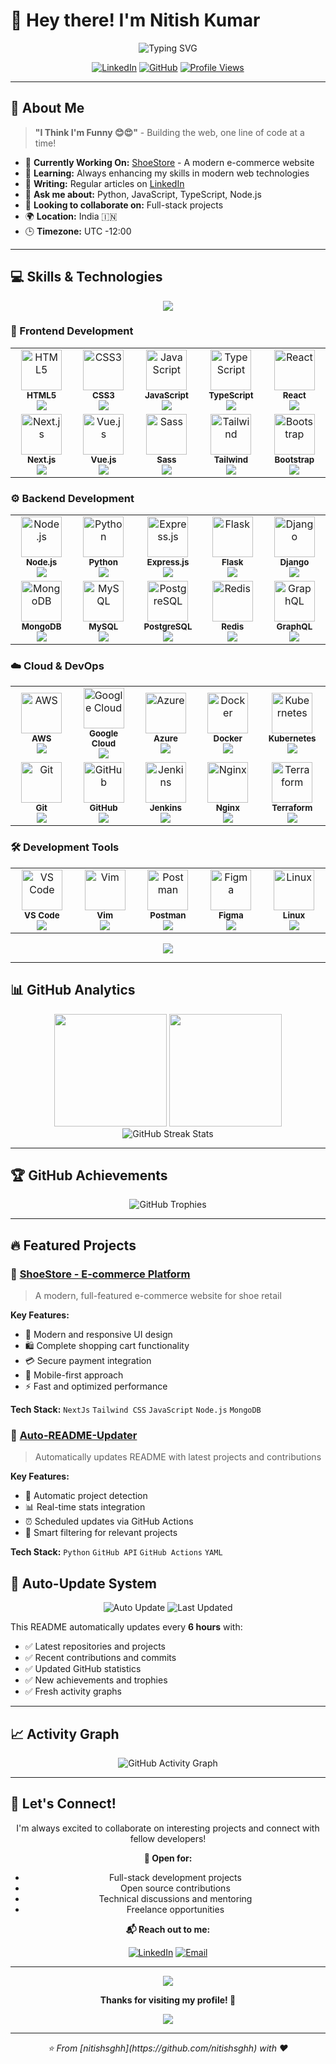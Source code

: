 # 👋 Hey there! I'm Nitish Kumar

<div align="center">
  <img src="https://readme-typing-svg.herokuapp.com?font=Fira+Code&weight=600&size=28&pause=1000&color=2F81F7&center=true&vCenter=true&width=600&lines=Full+Stack+Developer;Python+%7C+JavaScript+%7C+TypeScript;Building+Amazing+Web+Experiences;Open+Source+Enthusiast" alt="Typing SVG" />
</div>

<div align="center">
  
  [![LinkedIn](https://img.shields.io/badge/LinkedIn-0077B5?style=for-the-badge&logo=linkedin&logoColor=white)](https://www.linkedin.com/in/nitish-kumar-85a860126/)
  [![GitHub](https://img.shields.io/badge/GitHub-100000?style=for-the-badge&logo=github&logoColor=white)](https://github.com/nitishsghh)
  [![Profile Views](https://komarev.com/ghpvc/?username=nitishsghh&color=blueviolet&style=for-the-badge)](https://github.com/nitishsghh)
  
</div>

---

## 🚀 About Me

> **"I Think I'm Funny 😊😍"** - Building the web, one line of code at a time!

- 🔭 **Currently Working On:** [ShoeStore](https://github.com/nitishsghh/ShoeStore) - A modern e-commerce website
- 🌱 **Learning:** Always enhancing my skills in modern web technologies
- 📝 **Writing:** Regular articles on [LinkedIn](https://www.linkedin.com/in/nitish-kumar-85a860126/)
- 💬 **Ask me about:** Python, JavaScript, TypeScript, Node.js
- 👯 **Looking to collaborate on:** Full-stack projects
- 🌍 **Location:** India 🇮🇳
- 🕒 **Timezone:** UTC -12:00

---

## 💻 Skills & Technologies

<div align="center">
  <img src="https://capsule-render.vercel.app/api?type=waving&color=gradient&customColorList=12&height=120&section=header&text=3D%20Tech%20Stack&fontSize=30&fontColor=fff&animation=twinkling"/>
</div>

### 🎨 Frontend Development
<div align="center">
  
  <table>
    <tr>
      <td align="center" width="120">
        <img src="https://skillicons.dev/icons?i=html" width="65px" alt="HTML5"/><br/>
        <sub><b>HTML5</b></sub><br/>
        <img src="https://img.shields.io/badge/-Expert-ff6b6b?style=flat-square&logoColor=white" />
      </td>
      <td align="center" width="120">
        <img src="https://skillicons.dev/icons?i=css" width="65px" alt="CSS3"/><br/>
        <sub><b>CSS3</b></sub><br/>
        <img src="https://img.shields.io/badge/-Expert-4ecdc4?style=flat-square&logoColor=white" />
      </td>
      <td align="center" width="120">
        <img src="https://skillicons.dev/icons?i=js" width="65px" alt="JavaScript"/><br/>
        <sub><b>JavaScript</b></sub><br/>
        <img src="https://img.shields.io/badge/-Expert-45b7d1?style=flat-square&logoColor=white" />
      </td>
      <td align="center" width="120">
        <img src="https://skillicons.dev/icons?i=ts" width="65px" alt="TypeScript"/><br/>
        <sub><b>TypeScript</b></sub><br/>
        <img src="https://img.shields.io/badge/-Advanced-96ceb4?style=flat-square&logoColor=white" />
      </td>
      <td align="center" width="120">
        <img src="https://skillicons.dev/icons?i=react" width="65px" alt="React"/><br/>
        <sub><b>React</b></sub><br/>
        <img src="https://img.shields.io/badge/-Advanced-feca57?style=flat-square&logoColor=white" />
      </td>
    </tr>
    <tr>
      <td align="center" width="120">
        <img src="https://skillicons.dev/icons?i=nextjs" width="65px" alt="Next.js"/><br/>
        <sub><b>Next.js</b></sub><br/>
        <img src="https://img.shields.io/badge/-Intermediate-ff9ff3?style=flat-square&logoColor=white" />
      </td>
      <td align="center" width="120">
        <img src="https://skillicons.dev/icons?i=vue" width="65px" alt="Vue.js"/><br/>
        <sub><b>Vue.js</b></sub><br/>
        <img src="https://img.shields.io/badge/-Intermediate-54a0ff?style=flat-square&logoColor=white" />
      </td>
      <td align="center" width="120">
        <img src="https://skillicons.dev/icons?i=sass" width="65px" alt="Sass"/><br/>
        <sub><b>Sass</b></sub><br/>
        <img src="https://img.shields.io/badge/-Advanced-5f27cd?style=flat-square&logoColor=white" />
      </td>
      <td align="center" width="120">
        <img src="https://skillicons.dev/icons?i=tailwind" width="65px" alt="Tailwind"/><br/>
        <sub><b>Tailwind</b></sub><br/>
        <img src="https://img.shields.io/badge/-Expert-00d2d3?style=flat-square&logoColor=white" />
      </td>
      <td align="center" width="120">
        <img src="https://skillicons.dev/icons?i=bootstrap" width="65px" alt="Bootstrap"/><br/>
        <sub><b>Bootstrap</b></sub><br/>
        <img src="https://img.shields.io/badge/-Advanced-ff6348?style=flat-square&logoColor=white" />
      </td>
    </tr>
  </table>
  
</div>

### ⚙️ Backend Development
<div align="center">
  
  <table>
    <tr>
      <td align="center" width="120">
        <img src="https://skillicons.dev/icons?i=nodejs" width="65px" alt="Node.js"/><br/>
        <sub><b>Node.js</b></sub><br/>
        <img src="https://img.shields.io/badge/-Expert-2ed573?style=flat-square&logoColor=white" />
      </td>
      <td align="center" width="120">
        <img src="https://skillicons.dev/icons?i=python" width="65px" alt="Python"/><br/>
        <sub><b>Python</b></sub><br/>
        <img src="https://img.shields.io/badge/-Expert-3742fa?style=flat-square&logoColor=white" />
      </td>
      <td align="center" width="120">
        <img src="https://skillicons.dev/icons?i=express" width="65px" alt="Express.js"/><br/>
        <sub><b>Express.js</b></sub><br/>
        <img src="https://img.shields.io/badge/-Advanced-747d8c?style=flat-square&logoColor=white" />
      </td>
      <td align="center" width="120">
        <img src="https://skillicons.dev/icons?i=flask" width="65px" alt="Flask"/><br/>
        <sub><b>Flask</b></sub><br/>
        <img src="https://img.shields.io/badge/-Advanced-ff3838?style=flat-square&logoColor=white" />
      </td>
      <td align="center" width="120">
        <img src="https://skillicons.dev/icons?i=django" width="65px" alt="Django"/><br/>
        <sub><b>Django</b></sub><br/>
        <img src="https://img.shields.io/badge/-Intermediate-2f3542?style=flat-square&logoColor=white" />
      </td>
    </tr>
    <tr>
      <td align="center" width="120">
        <img src="https://skillicons.dev/icons?i=mongodb" width="65px" alt="MongoDB"/><br/>
        <sub><b>MongoDB</b></sub><br/>
        <img src="https://img.shields.io/badge/-Advanced-0abde3?style=flat-square&logoColor=white" />
      </td>
      <td align="center" width="120">
        <img src="https://skillicons.dev/icons?i=mysql" width="65px" alt="MySQL"/><br/>
        <sub><b>MySQL</b></sub><br/>
        <img src="https://img.shields.io/badge/-Advanced-f39801?style=flat-square&logoColor=white" />
      </td>
      <td align="center" width="120">
        <img src="https://skillicons.dev/icons?i=postgresql" width="65px" alt="PostgreSQL"/><br/>
        <sub><b>PostgreSQL</b></sub><br/>
        <img src="https://img.shields.io/badge/-Intermediate-006ba6?style=flat-square&logoColor=white" />
      </td>
      <td align="center" width="120">
        <img src="https://skillicons.dev/icons?i=redis" width="65px" alt="Redis"/><br/>
        <sub><b>Redis</b></sub><br/>
        <img src="https://img.shields.io/badge/-Intermediate-ff6b6b?style=flat-square&logoColor=white" />
      </td>
      <td align="center" width="120">
        <img src="https://skillicons.dev/icons?i=graphql" width="65px" alt="GraphQL"/><br/>
        <sub><b>GraphQL</b></sub><br/>
        <img src="https://img.shields.io/badge/-Learning-e056fd?style=flat-square&logoColor=white" />
      </td>
    </tr>
  </table>
  
</div>

### ☁️ Cloud & DevOps
<div align="center">
  
  <table>
    <tr>
      <td align="center" width="120">
        <img src="https://skillicons.dev/icons?i=aws" width="65px" alt="AWS"/><br/>
        <sub><b>AWS</b></sub><br/>
        <img src="https://img.shields.io/badge/-Advanced-ff9500?style=flat-square&logoColor=white" />
      </td>
      <td align="center" width="120">
        <img src="https://skillicons.dev/icons?i=gcp" width="65px" alt="Google Cloud"/><br/>
        <sub><b>Google Cloud</b></sub><br/>
        <img src="https://img.shields.io/badge/-Intermediate-4285f4?style=flat-square&logoColor=white" />
      </td>
      <td align="center" width="120">
        <img src="https://skillicons.dev/icons?i=azure" width="65px" alt="Azure"/><br/>
        <sub><b>Azure</b></sub><br/>
        <img src="https://img.shields.io/badge/-Learning-0078d4?style=flat-square&logoColor=white" />
      </td>
      <td align="center" width="120">
        <img src="https://skillicons.dev/icons?i=docker" width="65px" alt="Docker"/><br/>
        <sub><b>Docker</b></sub><br/>
        <img src="https://img.shields.io/badge/-Advanced-2496ed?style=flat-square&logoColor=white" />
      </td>
      <td align="center" width="120">
        <img src="https://skillicons.dev/icons?i=kubernetes" width="65px" alt="Kubernetes"/><br/>
        <sub><b>Kubernetes</b></sub><br/>
        <img src="https://img.shields.io/badge/-Intermediate-326ce5?style=flat-square&logoColor=white" />
      </td>
    </tr>
    <tr>
      <td align="center" width="120">
        <img src="https://skillicons.dev/icons?i=git" width="65px" alt="Git"/><br/>
        <sub><b>Git</b></sub><br/>
        <img src="https://img.shields.io/badge/-Expert-f05032?style=flat-square&logoColor=white" />
      </td>
      <td align="center" width="120">
        <img src="https://skillicons.dev/icons?i=github" width="65px" alt="GitHub"/><br/>
        <sub><b>GitHub</b></sub><br/>
        <img src="https://img.shields.io/badge/-Expert-181717?style=flat-square&logoColor=white" />
      </td>
      <td align="center" width="120">
        <img src="https://skillicons.dev/icons?i=jenkins" width="65px" alt="Jenkins"/><br/>
        <sub><b>Jenkins</b></sub><br/>
        <img src="https://img.shields.io/badge/-Intermediate-d33833?style=flat-square&logoColor=white" />
      </td>
      <td align="center" width="120">
        <img src="https://skillicons.dev/icons?i=nginx" width="65px" alt="Nginx"/><br/>
        <sub><b>Nginx</b></sub><br/>
        <img src="https://img.shields.io/badge/-Advanced-269539?style=flat-square&logoColor=white" />
      </td>
      <td align="center" width="120">
        <img src="https://skillicons.dev/icons?i=terraform" width="65px" alt="Terraform"/><br/>
        <sub><b>Terraform</b></sub><br/>
        <img src="https://img.shields.io/badge/-Learning-623ce4?style=flat-square&logoColor=white" />
      </td>
    </tr>
  </table>
  
</div>

### 🛠️ Development Tools
<div align="center">
  
  <table>
    <tr>
      <td align="center" width="120">
        <img src="https://skillicons.dev/icons?i=vscode" width="65px" alt="VS Code"/><br/>
        <sub><b>VS Code</b></sub><br/>
        <img src="https://img.shields.io/badge/-Daily%20Use-007acc?style=flat-square&logoColor=white" />
      </td>
      <td align="center" width="120">
        <img src="https://skillicons.dev/icons?i=vim" width="65px" alt="Vim"/><br/>
        <sub><b>Vim</b></sub><br/>
        <img src="https://img.shields.io/badge/-Advanced-019733?style=flat-square&logoColor=white" />
      </td>
      <td align="center" width="120">
        <img src="https://skillicons.dev/icons?i=postman" width="65px" alt="Postman"/><br/>
        <sub><b>Postman</b></sub><br/>
        <img src="https://img.shields.io/badge/-Expert-ff6c37?style=flat-square&logoColor=white" />
      </td>
      <td align="center" width="120">
        <img src="https://skillicons.dev/icons?i=figma" width="65px" alt="Figma"/><br/>
        <sub><b>Figma</b></sub><br/>
        <img src="https://img.shields.io/badge/-Intermediate-f24e1e?style=flat-square&logoColor=white" />
      </td>
      <td align="center" width="120">
        <img src="https://skillicons.dev/icons?i=linux" width="65px" alt="Linux"/><br/>
        <sub><b>Linux</b></sub><br/>
        <img src="https://img.shields.io/badge/-Advanced-fcc624?style=flat-square&logoColor=black" />
      </td>
    </tr>
  </table>
  
</div>

<div align="center">
  <img src="https://capsule-render.vercel.app/api?type=waving&color=gradient&customColorList=24&height=100&section=footer"/>
</div>

---

## 📊 GitHub Analytics

<div align="center">
  <img height="180em" src="https://github-readme-stats.vercel.app/api?username=nitishsghh&show_icons=true&theme=tokyonight&include_all_commits=true&count_private=true"/>
  <img height="180em" src="https://github-readme-stats.vercel.app/api/top-langs/?username=nitishsghh&layout=compact&langs_count=8&theme=tokyonight"/>
</div>

<div align="center">
  <img src="https://github-readme-streak-stats.herokuapp.com/?user=nitishsghh&theme=tokyonight" alt="GitHub Streak Stats"/>
</div>

---

## 🏆 GitHub Achievements

<div align="center">
  <img src="https://github-profile-trophy.vercel.app/?username=nitishsghh&theme=tokyonight&no-frame=true&row=1&column=6" alt="GitHub Trophies"/>
</div>

---

## 🔥 Featured Projects

<!-- PROJECTS-LIST:START -->
### 🛒 [ShoeStore - E-commerce Platform](https://github.com/nitishsghh/ShoeStore)
> A modern, full-featured e-commerce website for shoe retail

**Key Features:**
- 🎨 Modern and responsive UI design
- 🛍️ Complete shopping cart functionality  
- 💳 Secure payment integration
- 📱 Mobile-first approach
- ⚡ Fast and optimized performance

**Tech Stack:** `NextJs` `Tailwind CSS` `JavaScript` `Node.js` `MongoDB`

### 🤖 [Auto-README-Updater](https://github.com/nitishsghh/auto-readme-updater)
> Automatically updates README with latest projects and contributions

**Key Features:**
- 🔄 Automatic project detection
- 📊 Real-time stats integration
- ⏰ Scheduled updates via GitHub Actions
- 🎯 Smart filtering for relevant projects

**Tech Stack:** `Python` `GitHub API` `GitHub Actions` `YAML`
<!-- PROJECTS-LIST:END -->

## 🤖 Auto-Update System

<div align="center">
  
  ![Auto Update](https://img.shields.io/badge/Auto--Update-Enabled-brightgreen?style=for-the-badge&logo=github-actions)
  ![Last Updated](https://img.shields.io/badge/Last%20Updated-$(date)-blue?style=for-the-badge)
  
</div>

This README automatically updates every **6 hours** with:
- ✅ Latest repositories and projects
- ✅ Recent contributions and commits  
- ✅ Updated GitHub statistics
- ✅ New achievements and trophies
- ✅ Fresh activity graphs

---

## 📈 Activity Graph

<div align="center">
  <img src="https://github-readme-activity-graph.vercel.app/graph?username=nitishsghh&theme=tokyo-night&hide_border=true" alt="GitHub Activity Graph"/>
</div>

---

## 🤝 Let's Connect!

<div align="center">

I'm always excited to collaborate on interesting projects and connect with fellow developers!

**💼 Open for:**
- Full-stack development projects
- Open source contributions
- Technical discussions and mentoring
- Freelance opportunities

**📬 Reach out to me:**

[![LinkedIn](https://img.shields.io/badge/LinkedIn-Connect-0077B5?style=for-the-badge&logo=linkedin)](https://www.linkedin.com/in/nitish-kumar-85a860126/)
[![Email](https://img.shields.io/badge/Email-Say%20Hi-D14836?style=for-the-badge&logo=gmail&logoColor=white)](mailto:your-email@example.com)

</div>

---

<div align="center">
  <img src="https://capsule-render.vercel.app/api?type=waving&color=gradient&height=100&section=footer"/>
  
  **Thanks for visiting my profile! 🌟**
  
  <img src="https://komarev.com/ghpvc/?username=nitishsghh&color=blueviolet&style=flat-square&label=Profile+Views"/>
</div>

---

<div align="center">
  <i>⭐ From [nitishsghh](https://github.com/nitishsghh) with ❤️</i>
</div>

